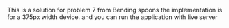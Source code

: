 This is a solution for problem 7 from Bending spoons
the implementation is for a 375px width device. and you can run the application with live server
